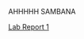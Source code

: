 AHHHHH SAMBANA

[Lab Report 1](https://dahminh.github.io/<your-lab-reports-repo>/lab-report-1-week-2.html)
